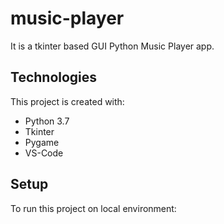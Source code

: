 # music-player
It is a tkinter based GUI Python Music Player app.

## Technologies
This project is created with:
* Python 3.7
* Tkinter
* Pygame
* VS-Code

## Setup
To run this project on local environment:
